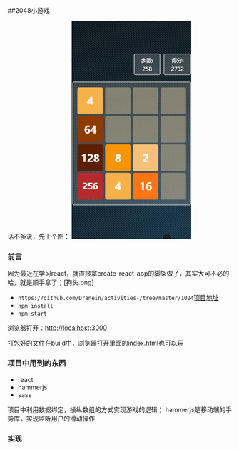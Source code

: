 ##2048小游戏

话不多说，先上个图：
![预览图](https://github.com/Dranein/activities-/blob/master/2048.gif?raw=true)

### 前言
因为最近在学习react，就直接拿create-react-app的脚架做了，其实大可不必的哈，就是顺手拿了；[狗头.png]

- `https://github.com/Dranein/activities-/tree/master/1024`[项目地址](https://github.com/Dranein/activities-/tree/master/1024)
- `npm install`
- `npm start`

浏览器打开：[http://localhost:3000](http://localhost:3000)

打包好的文件在build中，浏览器打开里面的index.html也可以玩

### 项目中用到的东西
- react
- hammerjs
- sass

项目中利用数据绑定，操纵数组的方式实现游戏的逻辑；
hammerjs是移动端的手势库，实现监听用户的滑动操作


### 实现




